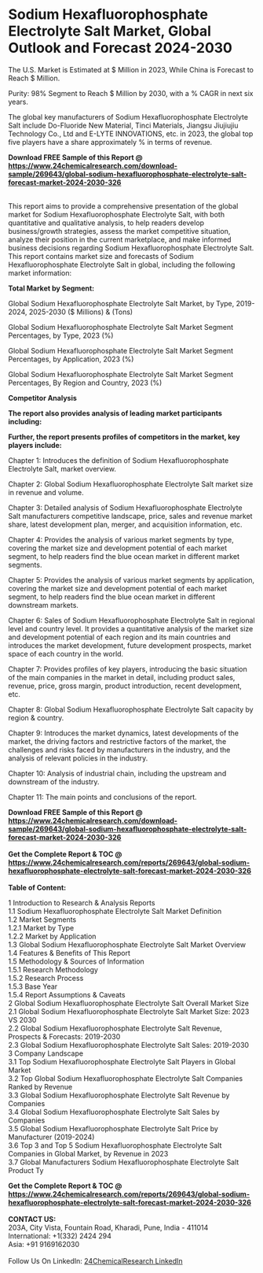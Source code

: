 <h1>Sodium Hexafluorophosphate Electrolyte Salt Market, Global Outlook and Forecast 2024-2030</h1><p>
The U.S. Market is Estimated at $ Million in 2023, While China is Forecast to Reach $ Million.</p><p>
Purity: 98% Segment to Reach $ Million by 2030, with a % CAGR in next six years.</p><p>
The global key manufacturers of Sodium Hexafluorophosphate Electrolyte Salt include Do-Fluoride New Material, Tinci Materials, Jiangsu Jiujiujiu Technology Co., Ltd and E-LYTE INNOVATIONS, etc. in 2023, the global top five players have a share approximately % in terms of revenue.</p><div><b>Download FREE Sample of this Report @ 
            <a href="https://www.24chemicalresearch.com/download-sample/269643/global-sodium-hexafluorophosphate-electrolyte-salt-forecast-market-2024-2030-326">
            https://www.24chemicalresearch.com/download-sample/269643/global-sodium-hexafluorophosphate-electrolyte-salt-forecast-market-2024-2030-326</a></b></div><br><p>
This report aims to provide a comprehensive presentation of the global market for Sodium Hexafluorophosphate Electrolyte Salt, with both quantitative and qualitative analysis, to help readers develop business/growth strategies, assess the market competitive situation, analyze their position in the current marketplace, and make informed business decisions regarding Sodium Hexafluorophosphate Electrolyte Salt. This report contains market size and forecasts of Sodium Hexafluorophosphate Electrolyte Salt in global, including the following market information:
</p><p>
<strong>Total Market by Segment:</strong></p><p>
Global Sodium Hexafluorophosphate Electrolyte Salt Market, by Type, 2019-2024, 2025-2030 ($ Millions) &amp; (Tons)</p><p>
Global Sodium Hexafluorophosphate Electrolyte Salt Market Segment Percentages, by Type, 2023 (%)</p><p>
</p><p>
Global Sodium Hexafluorophosphate Electrolyte Salt Market Segment Percentages, by Application, 2023 (%)</p><p>
</p><p>
Global Sodium Hexafluorophosphate Electrolyte Salt Market Segment Percentages, By Region and Country, 2023 (%)</p><p>
</p><p>
<strong>Competitor Analysis</strong></p><p>
<strong>The report also provides analysis of leading market participants including:</strong></p><p>
</p><p>
<strong>Further, the report presents profiles of competitors in the market, key players include:</strong></p><p>
</p><p>
Chapter 1: Introduces the definition of Sodium Hexafluorophosphate Electrolyte Salt, market overview.</p><p>
Chapter 2: Global Sodium Hexafluorophosphate Electrolyte Salt market size in revenue and volume.</p><p>
Chapter 3: Detailed analysis of Sodium Hexafluorophosphate Electrolyte Salt manufacturers competitive landscape, price, sales and revenue market share, latest development plan, merger, and acquisition information, etc.</p><p>
Chapter 4: Provides the analysis of various market segments by type, covering the market size and development potential of each market segment, to help readers find the blue ocean market in different market segments.</p><p>
Chapter 5: Provides the analysis of various market segments by application, covering the market size and development potential of each market segment, to help readers find the blue ocean market in different downstream markets.</p><p>
Chapter 6: Sales of Sodium Hexafluorophosphate Electrolyte Salt in regional level and country level. It provides a quantitative analysis of the market size and development potential of each region and its main countries and introduces the market development, future development prospects, market space of each country in the world.</p><p>
Chapter 7: Provides profiles of key players, introducing the basic situation of the main companies in the market in detail, including product sales, revenue, price, gross margin, product introduction, recent development, etc.</p><p>
Chapter 8: Global Sodium Hexafluorophosphate Electrolyte Salt capacity by region &amp; country.</p><p>
Chapter 9: Introduces the market dynamics, latest developments of the market, the driving factors and restrictive factors of the market, the challenges and risks faced by manufacturers in the industry, and the analysis of relevant policies in the industry.</p><p>
Chapter 10: Analysis of industrial chain, including the upstream and downstream of the industry.</p><p>
Chapter 11: The main points and conclusions of the report.</p><div><b>Download FREE Sample of this Report @ 
            <a href="https://www.24chemicalresearch.com/download-sample/269643/global-sodium-hexafluorophosphate-electrolyte-salt-forecast-market-2024-2030-326">
            https://www.24chemicalresearch.com/download-sample/269643/global-sodium-hexafluorophosphate-electrolyte-salt-forecast-market-2024-2030-326</a></b></div><br><div><b>Get the Complete Report & TOC @ 
            <a href="https://www.24chemicalresearch.com/reports/269643/global-sodium-hexafluorophosphate-electrolyte-salt-forecast-market-2024-2030-326">
            https://www.24chemicalresearch.com/reports/269643/global-sodium-hexafluorophosphate-electrolyte-salt-forecast-market-2024-2030-326</a></b></div><br>
            <b>Table of Content:</b><p>1 Introduction to Research & Analysis Reports<br />
    1.1 Sodium Hexafluorophosphate Electrolyte Salt Market Definition<br />
    1.2 Market Segments<br />
        1.2.1 Market by Type<br />
        1.2.2 Market by Application<br />
    1.3 Global Sodium Hexafluorophosphate Electrolyte Salt Market Overview<br />
    1.4 Features & Benefits of This Report<br />
    1.5 Methodology & Sources of Information<br />
        1.5.1 Research Methodology<br />
        1.5.2 Research Process<br />
        1.5.3 Base Year<br />
        1.5.4 Report Assumptions & Caveats<br />
2 Global Sodium Hexafluorophosphate Electrolyte Salt Overall Market Size<br />
    2.1 Global Sodium Hexafluorophosphate Electrolyte Salt Market Size: 2023 VS 2030<br />
    2.2 Global Sodium Hexafluorophosphate Electrolyte Salt Revenue, Prospects & Forecasts: 2019-2030<br />
    2.3 Global Sodium Hexafluorophosphate Electrolyte Salt Sales: 2019-2030<br />
3 Company Landscape<br />
    3.1 Top Sodium Hexafluorophosphate Electrolyte Salt Players in Global Market<br />
    3.2 Top Global Sodium Hexafluorophosphate Electrolyte Salt Companies Ranked by Revenue<br />
    3.3 Global Sodium Hexafluorophosphate Electrolyte Salt Revenue by Companies<br />
    3.4 Global Sodium Hexafluorophosphate Electrolyte Salt Sales by Companies<br />
    3.5 Global Sodium Hexafluorophosphate Electrolyte Salt Price by Manufacturer (2019-2024)<br />
    3.6 Top 3 and Top 5 Sodium Hexafluorophosphate Electrolyte Salt Companies in Global Market, by Revenue in 2023<br />
    3.7 Global Manufacturers Sodium Hexafluorophosphate Electrolyte Salt Product Ty</p><div><b>Get the Complete Report & TOC @ 
            <a href="https://www.24chemicalresearch.com/reports/269643/global-sodium-hexafluorophosphate-electrolyte-salt-forecast-market-2024-2030-326">
            https://www.24chemicalresearch.com/reports/269643/global-sodium-hexafluorophosphate-electrolyte-salt-forecast-market-2024-2030-326</a></b></div><br><b>CONTACT US:</b><br>
            203A, City Vista, Fountain Road, Kharadi, Pune, India - 411014<br>
            International: +1(332) 2424 294<br>
            Asia: +91 9169162030 <br><br>
            Follow Us On LinkedIn: <a href="https://www.linkedin.com/company/24chemicalresearch/">24ChemicalResearch LinkedIn</a>